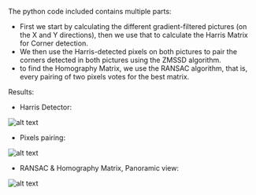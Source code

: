 The python code included contains multiple parts:
- First we start by calculating the different gradient-filtered pictures (on the X and Y directions), then we use that to calculate the Harris Matrix for Corner detection.
- We then use the Harris-detected pixels on both pictures to pair the corners detected in both pictures using the ZMSSD algorithm.
- to find the Homography Matrix, we use the RANSAC algorithm, that is, every pairing of two pixels votes for the best matrix.

Results:

- Harris Detector:

![alt text](https://media.discordapp.net/attachments/793105657145720862/1007287199588433980/unknown.png)

- Pixels pairing:

![alt text](https://media.discordapp.net/attachments/793105657145720862/1007287512445767850/unknown.png)


- RANSAC & Homography Matrix, Panoramic view:


![alt text](https://media.discordapp.net/attachments/793105657145720862/1007287801454284840/unknown.png)

